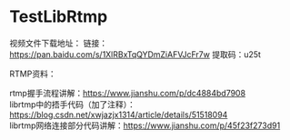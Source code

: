 # TestLibRtmp

视频文件下载地址：
链接：https://pan.baidu.com/s/1XlRBxTqQYDmZiAFVJcFr7w 提取码：u25t 

RTMP资料：

rtmp握手流程讲解：https://www.jianshu.com/p/dc4884bd7908  
librtmp中的捂手代码（加了注释）：https://blog.csdn.net/xwjazjx1314/article/details/51518094  
librtmp网络连接部分代码讲解：https://www.jianshu.com/p/45f23f273d91  
